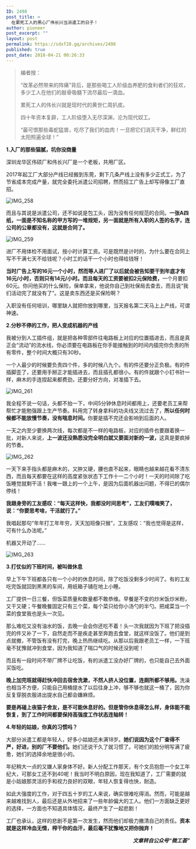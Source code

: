 ```yaml
---
ID: 2498
post_title: >
  在累死工人的黑心厂伟长兴当派遣工的日子！
author: pioneer
post_excerpt: ""
layout: post
permalink: https://sdxf28.gq/archives/2498
published: true
post_date: 2018-04-21 00:26:33
---
```

<blockquote>编者按：

“改革必然带来的阵痛”背后，是那些喝工人阶级血养肥的食利者们的狂欢，多少工人在他们的敲骨吸髓下流尽最后一滴血。

累死工人的伟长兴就是现时代的黄世仁周扒皮。

四十年资本复辟，工人阶级堕入无尽深渊，沦为现代奴工。

“最可恨那些毒蛇猛兽，吃尽了我们的血肉！一旦把它们消灭干净，鲜红的太阳照遍全球！”</blockquote>
<strong>1.入厂的那些猫腻，坑你没商量</strong>

深圳龙华区伟硕厂和伟长兴厂是一个老板，共用厂区。

2017年起工厂大部分产线已经搬到东莞，剩下几条产线上没有多少正式工，为了节省成本完成产量，就完全委托派遣公司招聘，然而招工广告上却写得像工厂直招。

<img class="wp-image-2502 aligncenter" src="https://sdxf26.gq/wp-content/uploads/2018/04/2018042100181671.jpeg" alt="IMG_258" />

而且与其说是派遣公司，还不如说是包工头，因为没有任何规范的合同。<strong>一张A四纸，一面是不知名称的甲方写的一堆规矩，另一面就是所有入职的人签的名字，连公司的公章都没有，这就是合同了。</strong>

<img class="wp-image-2503 aligncenter" src="https://sdxf26.gq/wp-content/uploads/2018/04/2018042100182482.jpeg" alt="IMG_259" />

进厂不用体检不用面试，按小时计算工资。可是既然是计时的，为什么要在合同上写不干满七天不给钱呢？小时工的话干一个小时也得给钱呀！

<strong>当时广告上写的16元一个小时，然而等人进厂了以后就会被告知要干到年底才有16元/小时，否则只有14元/小时。而且每天的工资要被扣2元保险费，</strong>一个月要扣60元。你问他买的什么保险，保单拿来，他说你自己到社保局去查去，而且说“我们活动完了就没有了”。这是卖东西还是买保险啊？

入职没有任何培训，哪里缺人就把你放到哪里，当天报名第二天马上上产线，可谓神速。

<strong>2.分秒不停的工作，把人变成机器的产线</strong>

我被分到人工插件组，就是把各种零部件往电路板上对应的位置插进去，而且是真正会“流动”的流水线，你必须要在电路板在你手能接触到的时间内插完你负责的所有零件，整个时间大概只有30秒。

一个人最少的时候要负责四个件，多的时候八九个。有的件还要分正负极。有的件插脚歪了，还要用手掰正才能插进去，而且插孔都很小。有的件就跟个小钉书针一样，麻木的手连捏起来都费劲，还要分好方向，对准插下去。

<img class="wp-image-2504 aligncenter" src="https://sdxf26.gq/wp-content/uploads/2018/04/2018042100183488.jpeg" alt="IMG_261" />

我全程不说一句话，头都不抬一下，中间5分钟休息时间都用上，还要老员工来帮帮忙才能勉强跟上生产节奏。料用完了转身拿料的功夫线又流过去了，<strong>所以任何时候都不能放慢节奏，没有喘息时间。</strong>你要是插不完还会影响到后面的人。

一天之内至少要换两次线，每次都是不一样的电路板，对应的插件也要跟着换一批，对新人来说，<strong>上一波还没熟悉没完全明白就又要面对新的一波，</strong>这真是要疯掉的节奏。

<img class="wp-image-2505 aligncenter" src="https://sdxf26.gq/wp-content/uploads/2018/04/2018042100190096.jpeg" alt="IMG_262" />

一天下来手指头都是麻木的，又肿又硬，腰也直不起来，眼睛也越来越花看不清东西，而且每天都要在这样的高度紧张状态下工作十一二个小时！一天的时间除了吃饭睡觉就剩干活！我唯一跟上的一个上午，是因为后面机器出问题，不得已的偶尔停线！

<strong>我跟身旁的工友感叹：“每天这样快，我都没时间思考”，工友们噗嗤笑了，说：“你要思考啥，干活就行了。”</strong>

我唱起那句“年年打工年年穷，天天加班像只猴”，工友感叹：“我也觉得是这样，可有什么办法呢。”

机器又开动了……

<img class="wp-image-2506 aligncenter" src="https://sdxf26.gq/wp-content/uploads/2018/04/2018042100190615.jpeg" alt="IMG_263" />

<strong>3.打仗似的下班时间，被叫做休息</strong>

早上下午下班都各只有一个小时的休息时间，除了吃饭没剩多少时间了。有的工友吃完饭就回到黑黑的车间，用纸箱子铺在地上小睡。

工厂提供一日三餐，但饭菜质量和数量都不敢恭维。早餐是不变的炒米饭炒米粉，又干又硬；午餐晚餐固定只有三个菜，每个菜只给你小汤勺的半勺。把咸菜当一个菜的食堂我也是头一次见。

那么难吃又没有油水的饭，去晚一会会你还吃不着！头一次我就因为下班了把没插完的件又补了一下，自然走而不是疾走甚至奔跑去食堂，就这样没饭了。他们是到点就撤，不管饭有没有打完，晚上热热继续吃。从那以后我跟老员工一样，一下班毫不犹豫就冲到食堂，因为我知道了喘口气的时候还没到呢！

而且有一段时间不带厂牌不让吃饭，有的派遣工没办好厂牌的，也只能自己去外面买饭吃。

<strong>晚上加完班就得赶快冲回去宿舍洗漱，不然人挤人没位置，连厕所都不够用。</strong>洗澡也相当不方便，只能自己用桶提水了以后往身上冲，够不够也就这一桶了，因为你反复穿脱衣服进出提水自己都会嫌麻烦。

<strong>要是再碰上夜猫子舍友，是不可能休息好的。但是管你休息得怎么样，身体能不能恢复，到了工作时间都要保持高强度工作状态连轴转！</strong>

<strong>4.年轻的姑娘，你真的习惯吗？</strong>

大部分派遣工都是年轻人，好多小姑娘还未满18岁。<strong>她们说因为这个厂查得不严，好进，别的厂不要他们。</strong>她们还说干久了就习惯了。可她们的脸分明写满了疲惫，她们的选择余地是很小的。

年纪稍大一点的又嫌人家身体不好。新人分配工作那天，有个文员抱怨一个女工年纪大，可那女工还不到40呢！我当时不明白原因，现在我知道了，工厂需要的就是小姑娘那灵活的手和视力良好的双眼，年轻人恢复得也快，耐造。

如此大强度的工作，对于四五十岁的工人来说，确实很难吃得消。然而，可能是越来越难找到人，最后还是从外地招来了一些年龄偏大的工人。他们一方面缺乏更好的选择，一方面也不知道具体情况，最终产生了一起悲剧！

工厂也承认，这样的悲剧不是第一次发生，然而他们却极力撇清自己的责任。<strong>资本就是这样冷血无情，榨干你的血汗，最后毫不犹豫地又把你抛弃！</strong>
<p style="text-align: right;"><strong><em>文章转自公众号“微工荟”</em></strong></p>